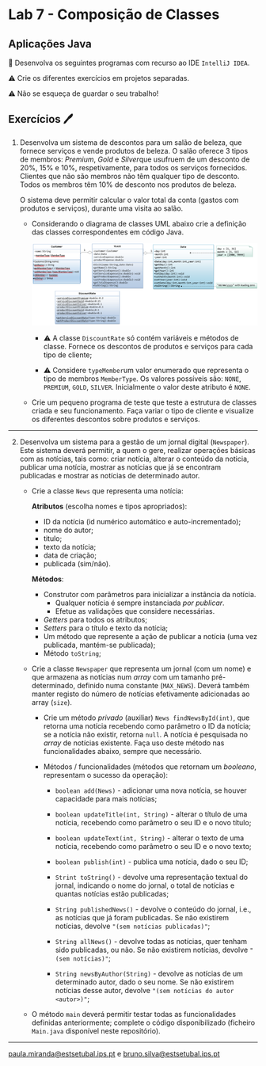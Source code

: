 # Lab 7 - Composição de Classes 

## Aplicações Java 

:dart: Desenvolva os seguintes programas com recurso ao IDE `IntelliJ IDEA`.

:warning: Crie os diferentes exercícios em projetos separadas.

:warning: Não se esqueça de guardar o seu trabalho!  

## Exercícios :pen:

1. Desenvolva um sistema de descontos para um salão de beleza, que fornece serviços e vende produtos de beleza. O salão oferece 3 tipos de membros: *Premium*, *Gold* e *Silver*que usufruem de um desconto de 20%, 15% e 10%, respetivamente, para todos os serviços fornecidos. Clientes que não são membros não têm qualquer tipo de desconto. Todos os membros têm 10% de desconto nos produtos de beleza. 

    O sistema deve permitir calcular o valor total da conta (gastos com produtos e serviços), durante uma visita ao salão.


   - Considerando o diagrama de classes UML abaixo crie a definição das classes correspondentes em código Java.
   
      ![](Diagrama_UML.png)
      
      - :warning: A classe `DiscountRate` só contém variáveis e métodos de classe. Fornece os descontos de produtos e serviços para cada tipo de cliente;
      
      - :warning: Considere `typeMember`um valor enumerado que representa o tipo de membros `MemberType`. Os valores possíveis são: `NONE`, `PREMIUM`, `GOLD`, `SILVER`. Inicialmente o valor deste atributo é `NONE`.    
      
      

   - Crie um pequeno programa de teste que teste a estrutura de classes criada e seu funcionamento. Faça variar o tipo de cliente e visualize os diferentes descontos sobre produtos e serviços. 

---

2. Desenvolva um sistema para a gestão de um jornal digital (`Newspaper`). Este sistema deverá permitir, a quem o gere, realizar operações básicas com as notícias, tais como: criar notícia, alterar o conteúdo da noticia, publicar uma notícia, mostrar as notícias que já se encontram publicadas e mostrar as notícias de determinado autor.

   - Crie a classe `News` que representa uma notícia:
   
      **Atributos** (escolha nomes e tipos apropriados):
      
      - ID da notícia (id numérico automático e auto-incrementado);
      - nome do autor;
      - titulo;
      - texto da notícia;
      - data de criação;
      - publicada (sim/não).

      **Métodos**:

     - Construtor com parâmetros para inicializar a instância da notícia. 
        - Qualquer notícia é sempre instanciada _por publicar_.
        - Efetue as validações que considere necessárias.
     - _Getters_ para todos os atributos;
     - _Setters_ para o título e texto da notícia;
     - Um método que represente a ação de publicar a notícia (uma vez publicada, mantém-se publicada);
     - Método `toString`;

   - Crie a classe `Newspaper` que representa um jornal (com um nome) e que armazena as notícias num *array* com um tamanho pré-determinado, definido numa constante (`MAX_NEWS`). Deverá também manter registo do número de notícias efetivamente adicionadas ao array (`size`).

      - Crie um método _privado_ (auxiliar) `News findNewsById(int)`, que retorna uma notícia recebendo como parâmetro o ID  da notícia; se a notícia não existir, retorna `null`. A notícia é pesquisada no *array* de notícias existente. Faça uso deste método nas funcionalidades abaixo, sempre que necessário.

      - Métodos / funcionalidades (métodos que retornam um *booleano*, representam o sucesso da operação):

        - `boolean add(News)` - adicionar uma nova notícia, se houver capacidade para mais notícias;

        - `boolean updateTitle(int, String)` - alterar o título de uma notícia, recebendo como parâmetro o seu ID e o novo título; 

        - `boolean updateText(int, String)` - alterar o texto de uma notícia, recebendo como parâmetro o seu ID e o novo texto;  

        - `boolean publish(int)` - publica uma notícia, dado o seu ID;

        - `Strint toString()` - devolve uma representação textual do jornal, indicando o nome do jornal, o total de notícias e quantas notícias estão publicadas;

        - `String publishedNews()` - devolve o conteúdo do jornal, i.e., as notícias que já foram publicadas. Se não existirem notícias, devolve `"(sem notícias publicadas)"`;

        - `String allNews()` - devolve todas as notícias, quer tenham sido publicadas, ou não. Se não existirem notícias, devolve `"(sem notícias)"`;

        - `String newsByAuthor(String)` - devolve as notícias de um determinado autor, dado o seu nome. Se não existirem notícias desse autor, devolve `"(sem notícias do autor <autor>)"`;

   - O método `main` deverá permitir testar todas as funcionalidades definidas anteriormente; complete o código disponibilizado (ficheiro `Main.java` disponível neste repositório).

---
paula.miranda@estsetubal.ips.pt e bruno.silva@estsetubal.ips.pt

